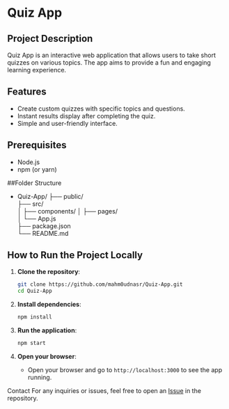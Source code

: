 # Quiz App

## Project Description
Quiz App is an interactive web application that allows users to take short quizzes on various topics. The app aims to provide a fun and engaging learning experience.

## Features
- Create custom quizzes with specific topics and questions.
- Instant results display after completing the quiz.
- Simple and user-friendly interface.

## Prerequisites
- Node.js
- npm (or yarn)

##Folder Structure
- Quiz-App/
├── public/         
├── src/            
│   ├── components/ 
│   ├── pages/      
│   └── App.js     
├── package.json    
└── README.md       

## How to Run the Project Locally
1. **Clone the repository**:
   ```bash
   git clone https://github.com/mahm0udnasr/Quiz-App.git
   cd Quiz-App
   ```
   
2. **Install dependencies**:
   ```bash
   npm install
   ```
   
3. **Run the application**:
   ```bash
   npm start
   ```

4. **Open your browser**:
   - Open your browser and go to `http://localhost:3000` to see the app running.
  
Contact
For any inquiries or issues, feel free to open an <a href="https://t.me/mahm0udnasr">Issue<a/> in the repository.




